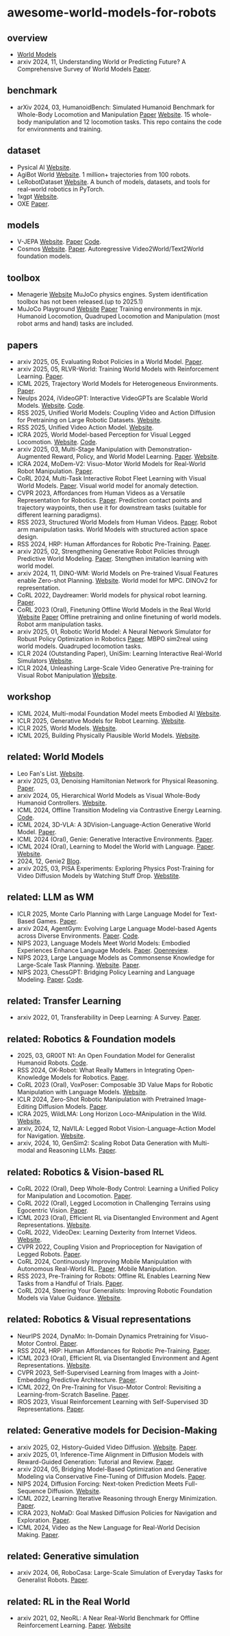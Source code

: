 # awesome-world-models-for-robots
## overview
- [World Models](https://www.nvidia.com/en-us/glossary/world-models/)
- arxiv 2024, 11, Understanding World or Predicting Future? A Comprehensive Survey of World Models [Paper](https://arxiv.org/pdf/2411.14499).
## benchmark
- arXiv 2024, 03, HumanoidBench: Simulated Humanoid Benchmark for Whole-Body Locomotion and Manipulation [Paper](https://arxiv.org/abs/2403.10506) [Website](https://sferrazza.cc/humanoidbench_site/). $15$ whole-body manipulation and $12$ locomotion tasks. This repo contains the code for environments and training.
## dataset
- Pysical AI [Website](https://huggingface.co/collections/nvidia/physical-ai-67c643edbb024053dcbcd6d8).
- AgiBot World [Website](https://github.com/OpenDriveLab/AgiBot-World). 1 million+ trajectories from 100 robots.
- LeRobotDataset [Website](https://github.com/huggingface/lerobot). A bunch of models, datasets, and tools for real-world robotics in PyTorch.
- 1xgpt [Website](https://github.com/1x-technologies/1xgpt).
- OXE [Paper](https://arxiv.org/abs/2310.08864).
## models
- V-JEPA [Website](https://ai.meta.com/vjepa/). [Paper](https://arxiv.org/abs/2506.09985) [Code](https://github.com/facebookresearch/vjepa2).
- Cosmos [Website](https://developer.nvidia.com/cosmos). [Paper](https://arxiv.org/abs/2501.03575). Autoregressive Video2World/Text2World foundation models.
## toolbox
- Menagerie [Website](https://github.com/google-deepmind/mujoco_menagerie) MuJoCo physics engines. System identification toolbox has not been released.(up to 2025.1)
- MuJoCo Playground [Website](https://playground.mujoco.org/) [Paper](https://playground.mujoco.org/assets/playground_technical_report.pdf) Training environments in mjx. Humanoid Locomotion, Quadruped Locomotion and Manipulation (most robot arms and hand) tasks are included.
## papers
- arxiv 2025, 05, Evaluating Robot Policies in a World Model. [Paper](https://arxiv.org/abs/2506.00613).
- arxiv 2025, 05, RLVR-World: Training World Models with Reinforcement Learning. [Paper](https://arxiv.org/abs/2505.13934).
- ICML 2025, Trajectory World Models for Heterogeneous Environments. [Paper](https://arxiv.org/abs/2502.01366).
- Neulps 2024, iVideoGPT: Interactive VideoGPTs are Scalable World Models. [Website](https://thuml.github.io/iVideoGPT/). [Code](https://github.com/thuml/iVideoGPT).
- RSS 2025, Unified World Models: Coupling Video and Action Diffusion for Pretraining on Large Robotic Datasets. [Website](https://weirdlabuw.github.io/uwm/).
- RSS 2025, Unified Video Action Model. [Website](https://unified-video-action-model.github.io/).
- ICRA 2025, World Model-based Perception for Visual Legged Locomotion. [Website](https://wmp-loco.github.io/). [Code](https://github.com/bytedance/WMP).
- arxiv 2025, 03, Multi-Stage Manipulation with Demonstration-Augmented Reward, Policy, and World Model Learning. [Paper](https://arxiv.org/abs/2503.01837). [Website](https://adrialopezescoriza.github.io/demo3/).
- ICRA 2024, MoDem-V2: Visuo-Motor World Models for Real-World Robot Manipulation. [Paper](https://arxiv.org/pdf/2309.14236).
- CoRL 2024, Multi-Task Interactive Robot Fleet Learning with Visual World Models. [Paper](https://arxiv.org/pdf/2410.22689). Visual world model for anomaly detection.
- CVPR 2023, Affordances from Human Videos as a Versatile Representation for Robotics. [Paper](https://arxiv.org/abs/2304.08488). Prediction contact points and trajectory waypoints, then use it for downstream tasks (suitable for different learning paradigms).
- RSS 2023, Structured World Models from Human Videos. [Paper](https://arxiv.org/abs/2308.10901). Robot arm manipulation tasks. World Models with structured action space design.
- RSS 2024, HRP: Human Affordances for Robotic Pre-Training. [Paper](https://arxiv.org/abs/2407.18911).
- arxiv 2025, 02, Strengthening Generative Robot Policies through Predictive World Modeling. [Paper](https://arxiv.org/pdf/2502.00622). Stengthen imitation learning with world model.
- arxiv 2024, 11, DINO-WM: World Models on Pre-trained Visual Features enable Zero-shot Planning. [Website](https://dino-wm.github.io/). World model for MPC. DINOv2 for representation.
- CoRL 2022, Daydreamer: World models for physical robot learning. [Paper](https://arxiv.org/abs/2206.14176).
- CoRL 2023 (Oral), Finetuning Offline World Models in the Real World [Website](https://www.yunhaifeng.com/FOWM/) [Paper](https://arxiv.org/abs/2310.16029) Offline pretraining and online finetuning of world models. Robot arm manipulation tasks.
- arxiv 2025, 01, Robotic World Model: A Neural Network Simulator for Robust Policy Optimization in Robotics [Paper](https://arxiv.org/abs/2501.10100v1). MBPO sim2real using world models. Quadruped locomotion tasks.
- ICLR 2024 (Outstanding Paper), UniSim: Learning Interactive Real-World Simulators [Website](https://universal-simulator.github.io/unisim/).
- ICLR 2024, Unleashing Large-Scale Video Generative Pre-training for Visual Robot Manipulation [Website](https://gr1-manipulation.github.io/).
## workshop
- ICML 2024, Multi-modal Foundation Model meets Embodied AI [Website](https://icml-mfm-eai.github.io/).
- ICLR 2025, Generative Models for Robot Learning. [Website](https://genbot-workshop.github.io/).
- ICLR 2025, World Models. [Website](https://sites.google.com/view/worldmodel-iclr2025/).
- ICML 2025, Building Physically Plausible World Models. [Website](https://physical-world-modeling.github.io/).
## related: World Models
- Leo Fan's List. [Website](https://github.com/leofan90/Awesome-World-Models).
- arxiv 2025, 03, Denoising Hamiltonian Network for Physical Reasoning. [Paper](https://arxiv.org/abs/2503.07596).
- arxiv 2024, 05, Hierarchical World Models as Visual Whole-Body Humanoid Controllers. [Website](https://www.nicklashansen.com/rlpuppeteer/).
- ICML 2024, Offline Transition Modeling via Contrastive Energy Learning. [Code](https://github.com/Ruifeng-Chen/Energy-Transition-Models).
- ICML 2024, 3D-VLA: A 3DVision-Language-Action Generative World Model. [Paper](https://arxiv.org/pdf/2403.09631).
- ICML 2024 (Oral), Genie: Generative Interactive Environments. [Paper](https://arxiv.org/abs/2402.15391).
- ICML 2024 (Oral), Learning to Model the World with Language. [Paper](https://arxiv.org/abs/2308.01399). [Website](https://dynalang.github.io/).
- 2024, 12, Genie2 [Blog](https://deepmind.google/discover/blog/genie-2-a-large-scale-foundation-world-model/).
- arxiv 2025, 03, PISA Experiments: Exploring Physics Post-Training for Video Diffusion Models by Watching Stuff Drop. [Webstite](https://vision-x-nyu.github.io/pisa-experiments.github.io/).
## related: LLM as WM
- ICLR 2025, Monte Carlo Planning with Large Language Model for Text-Based Games. [Paper](https://openreview.net/forum?id=r1KcapkzCt).
- arxiv 2024, AgentGym: Evolving Large Language Model-based Agents across Diverse Environments. [Paper](https://arxiv.org/abs/2406.04151). [Code](https://github.com/WooooDyy/AgentGym).
- NIPS 2023, Language Models Meet World Models: Embodied Experiences Enhance Language Models. [Paper](https://arxiv.org/abs/2305.10626). [Openreview](https://openreview.net/forum?id=SVBR6xBaMl).
- NIPS 2023, Large Language Models as Commonsense Knowledge for Large-Scale Task Planning. [Website](https://llm-mcts.github.io/). [Paper](https://arxiv.org/abs/2305.14078).
- NIPS 2023, ChessGPT: Bridging Policy Learning and Language Modeling. [Paper](https://arxiv.org/abs/2306.09200). [Code](https://github.com/waterhorse1/ChessGPT).
## related: Transfer Learning
- arxiv 2022, 01, Transferability in Deep Learning: A Survey. [Paper](https://arxiv.org/abs/2201.05867).
## related: Robotics & Foundation models
- 2025, 03,  GR00T N1: An Open Foundation Model for Generalist Humanoid Robots. [Code](https://github.com/NVIDIA/Isaac-GR00T).
- RSS 2024, OK-Robot: What Really Matters in Integrating Open-Knowledge Models for Robotics. [Paper](https://arxiv.org/pdf/2401.12202).
- CoRL 2023 (Oral), VoxPoser: Composable 3D Value Maps for Robotic Manipulation with Language Models. [Website](https://voxposer.github.io/).
- ICLR 2024, Zero-Shot Robotic Manipulation with Pretrained Image-Editing Diffusion Models. [Paper](https://arxiv.org/abs/2310.10639).
- ICRA 2025, WildLMA: Long Horizon Loco-MAnipulation in the Wild. [Website](https://wildlma.github.io/).
- arxiv, 2024, 12, NaVILA: Legged Robot Vision-Language-Action Model for Navigation. [Website](https://navila-bot.github.io/).
- arxiv, 2024, 10, GenSim2: Scaling Robot Data Generation with Multi-modal and Reasoning LLMs. [Paper](https://arxiv.org/pdf/2410.03645).
## related: Robotics & Vision-based RL
- CoRL 2022 (Oral), Deep Whole-Body Control: Learning a Unified Policy for Manipulation and Locomotion. [Paper](https://arxiv.org/abs/2210.10044).
- CoRL 2022 (Oral), Legged Locomotion in Challenging Terrains using Egocentric Vision. [Paper](https://arxiv.org/pdf/2211.07638).
- ICML 2023 (Oral), Efficient RL via Disentangled Environment and Agent Representations. [Website](https://sear-rl.github.io/).
- CoRL 2022, VideoDex: Learning Dexterity from Internet Videos. [Website](https://video-dex.github.io/).
- CVPR 2022, Coupling Vision and Proprioception for Navigation of Legged Robots. [Paper](https://arxiv.org/abs/2112.02094).
- CoRL 2024, Continuously Improving Mobile Manipulation with Autonomous Real-World RL. [Paper](https://arxiv.org/abs/2409.20568). Mobile Manipulation.
- RSS 2023, Pre-Training for Robots: Offline RL Enables Learning New Tasks from a Handful of Trials. [Paper](https://arxiv.org/abs/2210.05178).
- CoRL 2024, Steering Your Generalists: Improving Robotic Foundation Models via Value Guidance. [Website](https://nakamotoo.github.io/V-GPS/).
## related: Robotics & Visual representations
- NeurIPS 2024, DynaMo: In-Domain Dynamics Pretraining for Visuo-Motor Control. [Paper](https://arxiv.org/pdf/2409.12192).
- RSS 2024, HRP: Human Affordances for Robotic Pre-Training. [Paper](https://arxiv.org/abs/2407.18911).
- ICML 2023 (Oral), Efficient RL via Disentangled Environment and Agent Representations. [Website](https://sear-rl.github.io/).
- CVPR 2023, Self-Supervised Learning from Images with a Joint-Embedding Predictive Architecture. [Paper](https://arxiv.org/abs/2301.08243).
- ICML 2022, On Pre-Training for Visuo-Motor Control: Revisiting a Learning-from-Scratch Baseline. [Paper](https://arxiv.org/abs/2212.05749).
- IROS 2023, Visual Reinforcement Learning with Self-Supervised 3D Representations. [Paper](https://arxiv.org/abs/2210.07241).
## related: Generative models for Decision-Making
- arxiv 2025, 02, History-Guided Video Diffusion. [Website](https://boyuan.space/history-guidance/). [Paper](https://arxiv.org/abs/2502.06764).
- arxiv 2025, 01, Inference-Time Alignment in Diffusion Models with Reward-Guided Generation: Tutorial and Review. [Paper](https://arxiv.org/abs/2501.09685).
- arxiv 2024, 05, Bridging Model-Based Optimization and Generative Modeling via Conservative Fine-Tuning of Diffusion Models. [Paper](https://arxiv.org/abs/2405.19673).
- NIPS 2024, Diffusion Forcing: Next-token Prediction Meets Full-Sequence Diffusion. [Website](https://boyuan.space/diffusion-forcing/).
- ICML 2022, Learning Iterative Reasoning through Energy Minimization. [Paper](https://arxiv.org/abs/2206.15448).
- ICRA 2023, NoMaD: Goal Masked Diffusion Policies for Navigation and Exploration. [Paper](https://arxiv.org/abs/2310.07896).
- ICML 2024, Video as the New Language for Real-World Decision Making. [Paper](https://arxiv.org/abs/2402.17139).
## related: Generative simulation
- arxiv 2024, 06, RoboCasa: Large-Scale Simulation of Everyday Tasks for Generalist Robots. [Paper](https://arxiv.org/abs/2406.02523).
## related: RL in the Real World
- arxiv 2021, 02, NeoRL: A Near Real-World Benchmark for Offline Reinforcement Learning. [Paper](https://arxiv.org/abs/2102.00714). [Website](http://polixir.ai/research/neorl)
